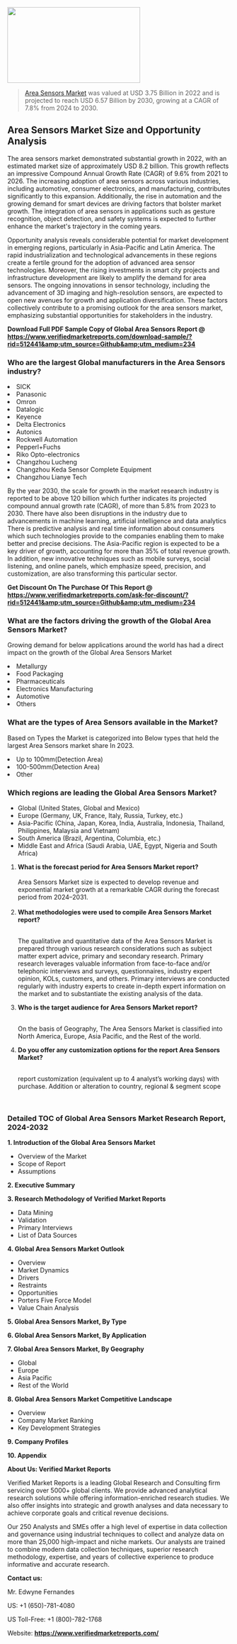 <img src="https://ffe5etoiles.com/wp-content/uploads/2024/12/MST1-300x171.png" alt="" width="300" height="171" class="alignnone size-medium wp-image-20088" /><blockquote><p><p><a href="https://www.verifiedmarketreports.com/download-sample/?rid=512441&utm_source=Github&utm_medium=234" target="_blank">Area Sensors Market</a> was valued at USD 3.75 Billion in 2022 and is projected to reach USD 6.57 Billion by 2030, growing at a CAGR of 7.8% from 2024 to 2030.</p></blockquote><p><h2>Area Sensors Market Size and Opportunity Analysis</h2><p>The area sensors market demonstrated substantial growth in 2022, with an estimated market size of approximately USD 8.2 billion. This growth reflects an impressive Compound Annual Growth Rate (CAGR) of 9.6% from 2021 to 2026. The increasing adoption of area sensors across various industries, including automotive, consumer electronics, and manufacturing, contributes significantly to this expansion. Additionally, the rise in automation and the growing demand for smart devices are driving factors that bolster market growth. The integration of area sensors in applications such as gesture recognition, object detection, and safety systems is expected to further enhance the market's trajectory in the coming years.</p><p>Opportunity analysis reveals considerable potential for market development in emerging regions, particularly in Asia-Pacific and Latin America. The rapid industrialization and technological advancements in these regions create a fertile ground for the adoption of advanced area sensor technologies. Moreover, the rising investments in smart city projects and infrastructure development are likely to amplify the demand for area sensors. The ongoing innovations in sensor technology, including the advancement of 3D imaging and high-resolution sensors, are expected to open new avenues for growth and application diversification. These factors collectively contribute to a promising outlook for the area sensors market, emphasizing substantial opportunities for stakeholders in the industry.</p></p><p class=""><strong>Download Full PDF Sample Copy of Global Area Sensors Report @ <a href="https://www.verifiedmarketreports.com/download-sample/?rid=512441&amp;utm_source=Github&amp;utm_medium=234" target="_blank">https://www.verifiedmarketreports.com/download-sample/?rid=512441&amp;utm_source=Github&amp;utm_medium=234</a></strong></p><h3 id="" class="">Who are the largest Global manufacturers in the Area Sensors industry?</h3><p><li>SICK</li><li> Panasonic</li><li> Omron</li><li> Datalogic</li><li> Keyence</li><li> Delta Electronics</li><li> Autonics</li><li> Rockwell Automation</li><li> Pepperl+Fuchs</li><li> Riko Opto-electronics</li><li> Changzhou Lucheng</li><li> Changzhou Keda Sensor Complete Equipment</li><li> Changzhou Lianye Tech</li></p><div class=""><div class="" dir="" data-message-author-role="" data-message-id="" data-message-model-slug=""><div class=""><div class=""><div class=""><div class="" dir="" data-message-author-role="" data-message-id="" data-message-model-slug=""><div class=""><div class=""><p>By the year 2030, the scale for growth in the market research industry is reported to be above 120 billion which further indicates its projected compound annual growth rate (CAGR), of more than 5.8% from 2023 to 2030. There have also been disruptions in the industry due to advancements in machine learning, artificial intelligence and data analytics There is predictive analysis and real time information about consumers which such technologies provide to the companies enabling them to make better and precise decisions. The Asia-Pacific region is expected to be a key driver of growth, accounting for more than 35% of total revenue growth. In addition, new innovative techniques such as mobile surveys, social listening, and online panels, which emphasize speed, precision, and customization, are also transforming this particular sector.</p><p><strong>Get Discount On The Purchase Of This Report @&nbsp; <a href="https://www.verifiedmarketreports.com/ask-for-discount/?rid=512441&amp;utm_source=Github&amp;utm_medium=234" target="_blank">https://www.verifiedmarketreports.com/ask-for-discount/?rid=512441&amp;utm_source=Github&amp;utm_medium=234</a></strong></p></div></div></div></div></div></div></div></div><h3 id="" class="">What are the factors driving the growth of the Global Area Sensors Market?</h3><p id="" class="">Growing demand for below applications around the world has had a direct impact on the growth of the Global Area Sensors Market</p><p id="" class=""><li>Metallurgy</li><li> Food Packaging</li><li> Pharmaceuticals</li><li> Electronics Manufacturing</li><li> Automotive</li><li> Others</li></p><h3 id="" class="">What are the types of Area Sensors available in the Market?</h3><p id="" class="">Based on Types the Market is categorized into Below types that held the largest Area Sensors market share In 2023.</p><p id="" class=""><li>Up to 100mm(Detection Area)</li><li> 100-500mm(Detection Area)</li><li> Other</li></p><h3 id="" class="">Which regions are leading the Global Area Sensors Market?</h3><ul><li>Global (United States, Global and Mexico)</li><li>Europe (Germany, UK, France, Italy, Russia, Turkey, etc.)</li><li>Asia-Pacific (China, Japan, Korea, India, Australia, Indonesia, Thailand, Philippines, Malaysia and Vietnam)</li><li>South America (Brazil, Argentina, Columbia, etc.)</li><li>Middle East and Africa (Saudi Arabia, UAE, Egypt, Nigeria and South Africa)</li></ul><p><ol><li><strong>What is the forecast period for Area Sensors Market report?<br /></strong><br /><span data-sheets-root="1" data-sheets-value="{&quot;1&quot;:2,&quot;2&quot;:&quot;XXXX size is expected to develop revenue and exponential market growth at a remarkable CAGR during the forecast period from 2024&ndash;2030.&quot;}" data-sheets-userformat="{&quot;2&quot;:12674,&quot;4&quot;:{&quot;1&quot;:2,&quot;2&quot;:16776960},&quot;10&quot;:2,&quot;11&quot;:0,&quot;15&quot;:&quot;Arial&quot;,&quot;16&quot;:12}">Area Sensors Market size is expected to develop revenue and exponential market growth at a remarkable CAGR during the forecast period from 2024&ndash;2031.</span><br /><br /></li><li><strong>What methodologies were used to compile Area Sensors Market report?<br /><br /></strong><p>The qualitative and quantitative data of the&nbsp;Area Sensors Market is prepared through various research considerations such as subject matter expert advice, primary and secondary research. Primary research leverages valuable information from face-to-face and/or telephonic interviews and surveys, questionnaires, industry expert opinion, KOLs, customers, and others. Primary interviews are conducted regularly with industry experts to create in-depth expert information on the market and to substantiate the existing analysis of the data.&nbsp;</p></li><li><strong>Who is the target audience for Area Sensors Market report?<br /><br /></strong><p>On the basis of Geography, The&nbsp;Area Sensors Market is classified into North America, Europe, Asia Pacific, and the Rest of the world.</p></li><li><strong>Do you offer any customization options for the report Area Sensors Market?<br /><br /></strong><p>report customization (equivalent up to 4 analyst&rsquo;s working days) with purchase. Addition or alteration to country, regional &amp; segment scope</p><p>&nbsp;</p></li></ol></p><h3 id="" class="">Detailed TOC of Global Area Sensors Market Research Report, 2024-2032</h3><p id="" class=""><strong>1. Introduction of the Global Area Sensors Market</strong></p><ul><li>Overview of the Market</li><li>Scope of Report</li><li>Assumptions</li></ul><p id="" class=""><strong>2. Executive Summary</strong></p><p id="" class=""><strong>3. Research Methodology of&nbsp;Verified Market Reports</strong></p><ul><li>Data Mining</li><li>Validation</li><li>Primary Interviews</li><li>List of Data Sources</li></ul><p id="" class=""><strong>4. Global Area Sensors Market Outlook</strong></p><ul><li>Overview</li><li>Market Dynamics</li><li>Drivers</li><li>Restraints</li><li>Opportunities</li><li>Porters Five Force Model</li><li>Value Chain Analysis</li></ul><p id="" class=""><strong>5. Global Area Sensors Market, By&nbsp;Type</strong></p><p id="" class=""><strong>6. Global Area Sensors Market, By Application</strong></p><p id="" class=""><strong>7. Global Area Sensors Market, By Geography</strong></p><ul><li>Global</li><li>Europe</li><li>Asia Pacific</li><li>Rest of the World</li></ul><p id="" class=""><strong>8. Global Area Sensors Market Competitive Landscape</strong></p><ul><li>Overview</li><li>Company Market Ranking</li><li>Key Development Strategies</li></ul><p id="" class=""><strong>9. Company Profiles</strong></p><p id="" class=""><strong>10. Appendix</strong></p><p id="" class=""><strong>About Us: Verified Market Reports</strong></p><p id="" class="">Verified Market Reports is a leading Global Research and Consulting firm servicing over 5000+ global clients. We provide advanced analytical research solutions while offering information-enriched research studies. We also offer insights into strategic and growth analyses and data necessary to achieve corporate goals and critical revenue decisions.</p><p id="" class="">Our 250 Analysts and SMEs offer a high level of expertise in data collection and governance using industrial techniques to collect and analyze data on more than 25,000 high-impact and niche markets. Our analysts are trained to combine modern data collection techniques, superior research methodology, expertise, and years of collective experience to produce informative and accurate research.</p><p id="" class=""><strong>Contact us:</strong></p><p id="" class="">Mr. Edwyne Fernandes</p><p id="" class="">US: +1 (650)-781-4080</p><p id="" class="">US Toll-Free: +1 (800)-782-1768</p><p id="" class="">Website: <a target="" data-test-app-aware-link=""><strong>https://www.verifiedmarketreports.com/</strong></a></p>
